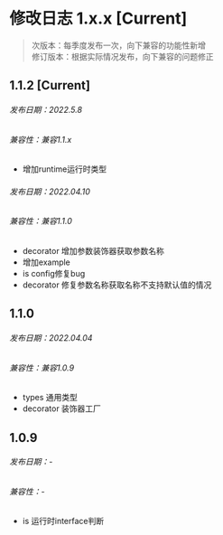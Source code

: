 # 修改日志 1.x.x [Current]

> 次版本：每季度发布一次，向下兼容的功能性新增  
> 修订版本：根据实际情况发布，向下兼容的问题修正

## 1.1.2 [Current]
###### 发布日期：2022.5.8
###### 兼容性：兼容1.1.x

+ 增加runtime运行时类型

###### 发布日期：2022.04.10
###### 兼容性：兼容1.1.0

+ decorator 增加参数装饰器获取参数名称
+ 增加example
+ is config修复bug
+ decorator 修复参数名称获取名称不支持默认值的情况

## 1.1.0 
###### 发布日期：2022.04.04
###### 兼容性：兼容1.0.9

+ types 通用类型
+ decorator 装饰器工厂

## 1.0.9
###### 发布日期：-
###### 兼容性：-

+ is 运行时interface判断
